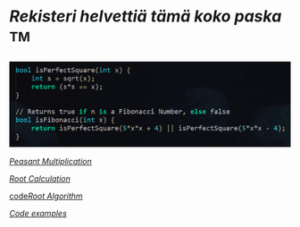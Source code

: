 # _Rekisteri helvettiä tämä koko paska_ <sup>TM<sup>

_![alt_text](https://raw.githubusercontent.com/Jan-Aarela/Fibonacci-y86/refs/heads/main/pics/Fibonacci%20code%20in%20C.png)_


_[Peasant Multiplication](https://raw.githubusercontent.com/Jan-Aarela/Fibonacci-y86/refs/heads/main/pics/multiplication.jpg)_

_[Root Calculation](https://raw.githubusercontent.com/Jan-Aarela/Fibonacci-y86/refs/heads/main/pics/squarred.jpg)_

[code](https://raw.githubusercontent.com/Jan-Aarela/Fibonacci-y86/refs/heads/main/Extras/Root)_[Root Algorithm](https://raw.githubusercontent.com/Jan-Aarela/Fibonacci-y86/refs/heads/main/pics/Root%20algorithm.jpg)_

_[Code examples](https://github.com/Jan-Aarela/Fibonacci-y86/tree/main/Extras)_

